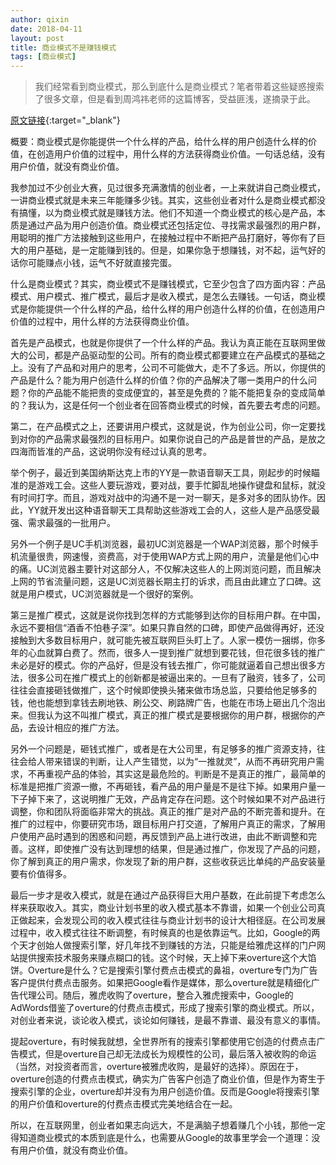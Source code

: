 ```yaml
---
author: qixin
date: 2018-04-11
layout: post
title: 商业模式不是赚钱模式
tags: [商业模式]
---
```

>我们经常看到商业模式，那么到底什么是商业模式？笔者带着这些疑惑搜索了很多文章，但是看到周鸿祎老师的这篇博客，受益匪浅，遂摘录于此。

[原文链接](http://blog.sina.com.cn/s/blog_49f9228d010182s5.html "商业模式不是赚钱模式"){:target="_blank"}   

概要：商业模式是你能提供一个什么样的产品，给什么样的用户创造什么样的价值，在创造用户价值的过程中，用什么样的方法获得商业价值。一句话总结，没有用户价值，就没有商业价值。

我参加过不少创业大赛，见过很多充满激情的创业者，一上来就讲自己商业模式，一讲商业模式就是未来三年能赚多少钱。其实，这些创业者对什么是商业模式都没有搞懂，以为商业模式就是赚钱方法。他们不知道一个商业模式的核心是产品，本质是通过产品为用户创造价值。商业模式还包括定位、寻找需求最强烈的用户群，用聪明的推广方法接触到这些用户，在接触过程中不断把产品打磨好，等你有了巨大的用户基础，是一定能赚到钱的。但是，如果你急于想赚钱，对不起，运气好的话你可能赚点小钱，运气不好就直接完蛋。

什么是商业模式？其实，商业模式不是赚钱模式，它至少包含了四方面内容：产品模式、用户模式、推广模式，最后才是收入模式，是怎么去赚钱。一句话，商业模式是你能提供一个什么样的产品，给什么样的用户创造什么样的价值，在创造用户价值的过程中，用什么样的方法获得商业价值。

首先是产品模式，也就是你提供了一个什么样的产品。我认为真正能在互联网里做大的公司，都是产品驱动型的公司。所有的商业模式都要建立在产品模式的基础之上。没有了产品和对用户的思考，公司不可能做大，走不了多远。所以，你提供的产品是什么？能为用户创造什么样的价值？你的产品解决了哪一类用户的什么问题？你的产品能不能把贵的变成便宜的，甚至是免费的？能不能把复杂的变成简单的？我认为，这是任何一个创业者在回答商业模式的时候，首先要去考虑的问题。

第二，在产品模式之上，还要讲用户模式，这就是说，作为创业公司，你一定要找到对你的产品需求最强烈的目标用户。如果你说自己的产品是普世的产品，是放之四海而皆准的产品，这说明你没有经过认真的思考。

举个例子，最近到美国纳斯达克上市的YY是一款语音聊天工具，刚起步的时候瞄准的是游戏工会。这些人要玩游戏，要对战，要手忙脚乱地操作键盘和鼠标，就没有时间打字。而且，游戏对战中的沟通不是一对一聊天，是多对多的团队协作。因此，YY就开发出这种语音聊天工具帮助这些游戏工会的人，这些人是产品感受最强、需求最强的一批用户。

另外一个例子是UC手机浏览器，最初UC浏览器是一个WAP浏览器，那个时候手机流量很贵，网速慢，资费高，对于使用WAP方式上网的用户，流量是他们心中的痛。UC浏览器主要针对这部分人，不仅解决这些人的上网浏览问题，而且解决上网的节省流量问题，这是UC浏览器长期主打的诉求，而且由此建立了口碑。这就是用户模式，UC浏览器就是一个很好的案例。

第三是推广模式，这就是说你找到怎样的方式能够到达你的目标用户群。在中国，永远不要相信“酒香不怕巷子深”。如果只靠自然的口碑，即使产品做得再好，还没接触到大多数目标用户，就可能先被互联网巨头盯上了。人家一模仿一捆绑，你多年的心血就算白费了。然而，很多人一提到推广就想到要花钱，但花很多钱的推广未必是好的模式。你的产品好，但是没有钱去推广，你可能就逼着自己想出很多方法，很多公司在推广模式上的创新都是被逼出来的。一旦有了融资，钱多了，公司往往会直接砸钱做推广，这个时候即使换头猪来做市场总监，只要给他足够多的钱，他也能想到拿钱去刷地铁、刷公交、刷路牌广告，也能在市场上砸出几个泡出来。但我认为这不叫推广模式，真正的推广模式是要根据你的用户群，根据你的产品，去设计相应的推广方法。

另外一个问题是，砸钱式推广，或者是在大公司里，有足够多的推广资源支持，往往会给人带来错误的判断，让人产生错觉，以为“一推就灵”，从而不再研究用户需求，不再重视产品的体验，其实这是最危险的。判断是不是真正的推广，最简单的标准是把推广资源一撤，不再砸钱，看产品的用户量是不是往下掉。如果用户量一下子掉下来了，这说明推广无效，产品肯定存在问题。这个时候如果不对产品进行调整，你和团队将面临非常大的挑战。真正的推广是对产品的不断完善和提升。在推广的过程中，你要研究市场，跟目标用户打交道，了解用户真正的需求，了解用户使用产品时遇到的困惑和问题，再反馈到产品上进行改进，由此不断调整和完善。这样，即使推广没有达到理想的结果，但是通过推广，你发现了产品的问题，你了解到真正的用户需求，你发现了新的用户群，这些收获远比单纯的产品安装量要有价值得多。

最后一步才是收入模式，就是在通过产品获得巨大用户基数，在此前提下考虑怎么样来获取收入。其实，商业计划书里的收入模式基本不靠谱，如果一个创业公司真正做起来，会发现公司的收入模式往往与商业计划书的设计大相径庭。在公司发展过程中，收入模式往往不断调整，有时候真的也是依靠运气。比如，Google的两个天才创始人做搜索引擎，好几年找不到赚钱的方法，只能是给雅虎这样的门户网站提供搜索技术服务来赚点糊口的钱。这个时候，天上掉下来overture这个大馅饼。Overture是什么？它是搜索引擎付费点击模式的鼻祖，overture专门为广告客户提供付费点击服务。如果把Google看作是媒体，那么overture就是精细化广告代理公司。随后，雅虎收购了overture，整合入雅虎搜索中，Google的AdWords借鉴了overture的付费点击模式，形成了搜索引擎的商业模式。所以，对创业者来说，谈论收入模式，谈论如何赚钱，是最不靠谱、最没有意义的事情。

提起overture，有时候我就想，全世界所有的搜索引擎都使用它创造的付费点击广告模式，但是overture自己却无法成长为规模性的公司，最后落入被收购的命运（当然，对投资者而言，overture被雅虎收购，是最好的选择）。原因在于，overture创造的付费点击模式，确实为广告客户创造了商业价值，但是作为寄生于搜索引擎的企业，overture却并没有为用户创造价值。反而是Google将搜索引擎的用户价值和overture的付费点击模式完美地结合在一起。

所以，在互联网里，创业者如果志向远大，不是满脑子想着赚几个小钱，那他一定得知道商业模式的本质到底是什么，也需要从Google的故事里学会一个道理：没有用户价值，就没有商业价值。
